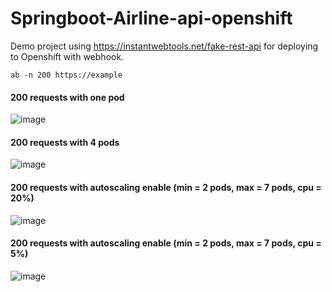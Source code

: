 # Springboot-Airline-api-openshift
Demo project using https://instantwebtools.net/fake-rest-api for deploying to Openshift with webhook.

```
ab -n 200 https://example
```

#### 200 requests with one pod
![image](https://user-images.githubusercontent.com/58791006/160604384-cb868419-2181-4104-8191-dc26c37e6a68.png)

#### 200 requests with 4 pods
![image](https://user-images.githubusercontent.com/58791006/160605317-09450a88-8a65-4163-b1a8-1740a2cce1d3.png)

#### 200 requests with autoscaling enable (min = 2 pods, max = 7 pods, cpu = 20%)
![image](https://user-images.githubusercontent.com/58791006/160609222-773cf413-180d-483e-98d3-49c4cfa8c608.png)

#### 200 requests with autoscaling enable (min = 2 pods, max = 7 pods, cpu = 5%)
![image](https://user-images.githubusercontent.com/58791006/160610197-5c7a5efb-9fee-4ea7-8079-7892cbda8f64.png)


